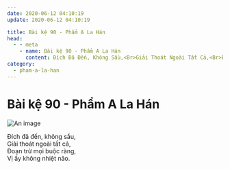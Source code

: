 ```yaml
---
date: 2020-06-12 04:10:19
update: 2020-06-12 04:10:19

title: Bài kệ 90 - Phẩm A La Hán
head:
  - - meta
    - name: Bài kệ 90 - Phẩm A La Hán
      content: Ðích Đã Đến, Không Sầu,<Br>Giải Thoát Ngoài Tất Cả,<Br>Ðoạn Trừ Mọi Buộc Ràng,<Br>Vị Ấy Không Nhiệt Não.<Br>
category:
  - pham-a-la-han
---
```


# Bài kệ 90 - Phẩm A La Hán

![An image](/img/pham-a-la-han/pham-a-la-han-090.jpg)

Ðích đã đến, không sầu,<br>Giải thoát ngoài tất cả,<br>Ðoạn trừ mọi buộc ràng,<br>Vị ấy không nhiệt não.<br>

